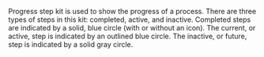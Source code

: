 Progress step kit is used to show the progress of a process. There are three types of steps in this kit: completed, active, and inactive. Completed steps are indicated by a solid, blue circle (with or without an icon). The current, or active, step is indicated by an outlined blue circle. The inactive, or future, step is indicated by a solid gray circle. 